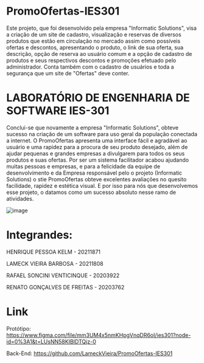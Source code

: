 # PromoOfertas-IES301

Este projeto, que foi desenvolvido pela empresa "Informatic Solutions", visa a criação de um site de cadastro, visualização e reservas de diversos produtos que estão em circulação no mercado assim como possíveis ofertas e descontos, apresentando o produto, o link de sua oferta, sua descrição, opção de reserva ao usuário comum e a opção de cadastro de produtos e seus respectivos descontos e promoções efetuado pelo administrador. Conta também com o cadastro de usuários e toda a segurança que um site de "Ofertas" deve conter.

# LABORATÓRIO DE ENGENHARIA DE SOFTWARE IES-301


Conclui-se que novamente a empresa "Informatic Solutions", obteve sucesso na criação de um software para uso geral da população conectada a internet. O PromoOfertas apresenta uma interface fácil e agradável ao usuário e uma rapidez para a procura de seu produto desejado, além de ajudar pequenas e grandes empresas a divulgarem para todos os seus produtos e suas ofertas. Por ser um sistema facilitador acabou ajudando muitas pessoas e empresas, e para a felicidade da equipe de desenvolvimento e da Empresa responsável pelo o projeto (Informatic Solutions) o stie PromoOfertas obteve excelentes avaliações no quesito facilidade, rapidez e estética visual. E por isso para nós que desenvolvemos esse projeto, o datamos como um sucesso absoluto nesse ramo de atividades.

![image](https://user-images.githubusercontent.com/73174472/202855263-453de8ec-45a0-47c2-b8f4-c56aef182773.png)

# Integrandes:

HENRIQUE PESSOA KELM - 20211871

LAMECK VIEIRA BARBOSA - 20211808

RAFAEL SONCINI VENTICINQUE - 20203922

RENATO GONÇALVES DE FREITAS - 20203762

# Link

Protótipo:
https://www.figma.com/file/mm3UM4x5nmKHpgVnqDR6oI/ies301?node-id=0%3A1&t=LUsNN58KIBIDTQjz-0

Back-End:
https://github.com/LameckVieira/PromoOfertas-IES301
